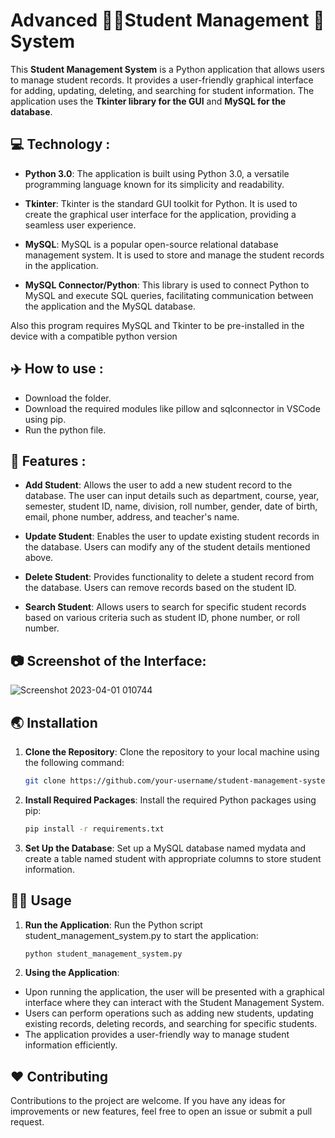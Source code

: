 # Advanced 🧑‍🎓Student Management 🦾System

This **Student Management System** is a Python application that allows users to manage student records. It provides a user-friendly graphical interface for adding, updating, deleting, and searching for student information. The application uses the **Tkinter library for the GUI** and **MySQL for the database**.

## 💻 Technology :
- **Python 3.0**: The application is built using Python 3.0, a versatile programming language known for its simplicity and readability.

- **Tkinter**: Tkinter is the standard GUI toolkit for Python. It is used to create the graphical user interface for the application, providing a seamless user experience.

- **MySQL**: MySQL is a popular open-source relational database management system. It is used to store and manage the student records in the application.

- **MySQL Connector/Python**: This library is used to connect Python to MySQL and execute SQL queries, facilitating communication between the application and the MySQL database.

Also this program requires MySQL and Tkinter to be pre-installed in the device with a compatible python version

## ✈️ How to use :
* Download the folder.
* Download the required modules like pillow and sqlconnector in VSCode using pip.
* Run the python file. 

## 🚀 Features :
- **Add Student**: Allows the user to add a new student record to the database. The user can input details such as department, course, year, semester, student ID, name, division, roll number, gender, date of birth, email, phone number, address, and teacher's name.

- **Update Student**: Enables the user to update existing student records in the database. Users can modify any of the student details mentioned above.

- **Delete Student**: Provides functionality to delete a student record from the database. Users can remove records based on the student ID.

- **Search Student**: Allows users to search for specific student records based on various criteria such as student ID, phone number, or roll number.

## 📷 Screenshot of the Interface:

![Screenshot 2023-04-01 010744](https://user-images.githubusercontent.com/89782123/229213580-baf6e5f7-eb54-4cb8-b738-2e799559e1e3.png)

## 🌏 Installation
1. **Clone the Repository**:
Clone the repository to your local machine using the following command:

   ```bash
   git clone https://github.com/your-username/student-management-system.git

2. **Install Required Packages**:
Install the required Python packages using pip:

   ```bash
   pip install -r requirements.txt

3. **Set Up the Database**:
Set up a MySQL database named mydata and create a table named student with appropriate columns to store student information.

## 🧑‍💻 Usage
1. **Run the Application**:
Run the Python script student_management_system.py to start the application:

   ```bash
   python student_management_system.py

2. **Using the Application**:
- Upon running the application, the user will be presented with a graphical interface where they can interact with the Student Management System.
- Users can perform operations such as adding new students, updating existing records, deleting records, and searching for specific students.
- The application provides a user-friendly way to manage student information efficiently.

## ❤️ Contributing
Contributions to the project are welcome. If you have any ideas for improvements or new features, feel free to open an issue or submit a pull request.


